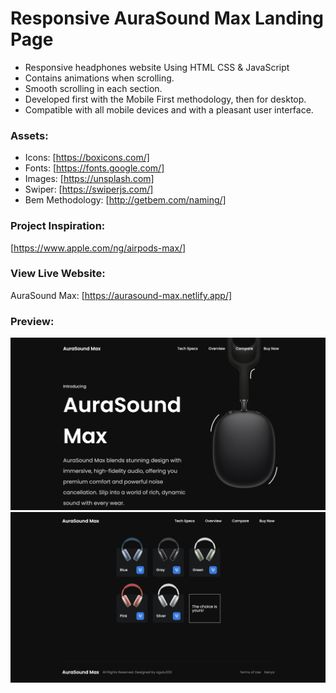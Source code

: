 # Responsive AuraSound Max Landing Page

- Responsive headphones website Using HTML CSS & JavaScript
- Contains animations when scrolling.
- Smooth scrolling in each section.
- Developed first with the Mobile First methodology, then for desktop.
- Compatible with all mobile devices and with a pleasant user interface.

### Assets:
- Icons: [https://boxicons.com/]
- Fonts: [https://fonts.google.com/]
- Images: [https://unsplash.com]
- Swiper: [https://swiperjs.com/]
- Bem Methodology: [http://getbem.com/naming/]

### Project Inspiration:
[https://www.apple.com/ng/airpods-max/]

### View Live Website:
AuraSound Max: [https://aurasound-max.netlify.app/]

### Preview:

<img src="/AuraSound-Max-preview1.png" alt="Preview of the AuraSound Max Website" />

<img src="/AuraSound-Max-preview2.png" alt="Preview of the AuraSound Max Website" />